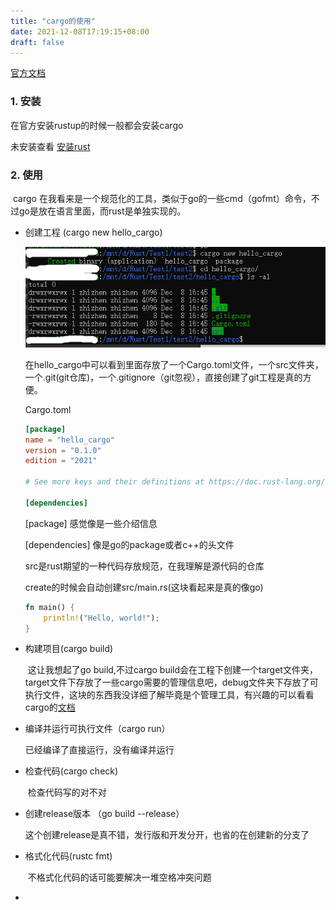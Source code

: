 ```yaml
---
title: "cargo的使用"
date: 2021-12-08T17:19:15+08:00
draft: false
---
```




[官方文档](https://kaisery.github.io/trpl-zh-cn/ch01-03-hello-cargo.html)

### 1. 安装

在官方安装rustup的时候一般都会安装cargo

未安装查看 [安装rust](http://www.lsill.com/rust/%E5%AE%89%E8%A3%85rust/)



### 2. 使用

​	cargo 在我看来是一个规范化的工具，类似于go的一些cmd（gofmt）命令，不过go是放在语言里面，而rust是单独实现的。

- 创建工程 (cargo new hello_cargo)

  ![cargo_create](https://github.com/lsill/nbook/blob/main/static/images/rust/cargo_create.PNG?raw=true)

  ​	在hello_cargo中可以看到里面存放了一个Cargo.toml文件，一个src文件夹，一个.git(git仓库)，一个.gitignore（git忽视），直接创建了git工程是真的方便。

  Cargo.toml

  ```toml
  [package]
  name = "hello_cargo"
  version = "0.1.0"
  edition = "2021"
  
  # See more keys and their definitions at https://doc.rust-lang.org/cargo/reference/manifest.html
  
  [dependencies]
  ```

  [package] 感觉像是一些介绍信息

  [dependencies] 像是go的package或者c++的头文件

  src是rust期望的一种代码存放规范，在我理解是源代码的仓库

  create的时候会自动创建src/main.rs(这块看起来是真的像go)

  ```rust
  fn main() {
      println!("Hello, world!");
  }
  ```

- 构建项目(cargo build)

  ​	这让我想起了go build,不过cargo build会在工程下创建一个target文件夹，target文件下存放了一些cargo需要的管理信息吧，debug文件夹下存放了可执行文件，这块的东西我没详细了解毕竟是个管理工具，有兴趣的可以看看cargo的[文档](https://doc.rust-lang.org/cargo/)

- 编译并运行可执行文件（cargo run）

  已经编译了直接运行，没有编译并运行

- 检查代码(cargo check)

  ​	检查代码写的对不对

- 创建release版本 （go build --release）

  这个创建release是真不错，发行版和开发分开，也省的在创建新的分支了

- 格式化代码(rustc fmt)

  ​	不格式化代码的话可能要解决一堆空格冲突问题

- 

